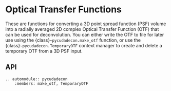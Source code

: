# Optical Transfer Functions

These are functions for converting a 3D point spread function (PSF) volume into
a radially averaged 2D complex Optical Transfer Function (OTF) that can be used
for deconvolution.  You can either write the OTF to file for later use using
the {class}`~pycudadecon.make_otf` function, or use the
{class}`~pycudadecon.TemporaryOTF` context manager to create and delete a
temporary OTF from a 3D PSF input.

## API

```{eval-rst}
.. automodule:: pycudadecon
    :members: make_otf, TemporaryOTF
```
